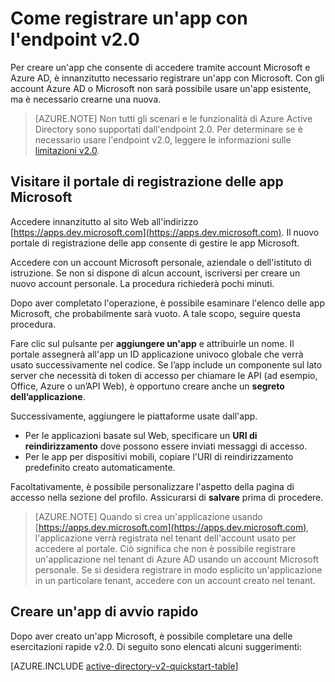 <properties
	pageTitle="Registrazione dell'app v 2.0 | Microsoft Azure"
	description="Come registrare un'app in Microsoft per abilitare l'accesso ai servizi Microsoft tramite l'endpoint v2.0"
	services="active-directory"
	documentationCenter=""
	authors="dstrockis"
	manager="mbaldwin"
	editor=""/> 

<tags
	ms.service="active-directory"
	ms.workload="identity"
	ms.tgt_pltfrm="na"
	ms.devlang="na"
	ms.topic="article"
	ms.date="09/16/2016"
	ms.author="dastrock"/> 

# Come registrare un'app con l'endpoint v2.0

Per creare un'app che consente di accedere tramite account Microsoft e Azure AD, è innanzitutto necessario registrare un'app con Microsoft. Con gli account Azure AD o Microsoft non sarà possibile usare un'app esistente, ma è necessario crearne una nuova.

> [AZURE.NOTE]
	Non tutti gli scenari e le funzionalità di Azure Active Directory sono supportati dall'endpoint 2.0. Per determinare se è necessario usare l'endpoint v2.0, leggere le informazioni sulle [limitazioni v2.0](active-directory-v2-limitations.md).

## Visitare il portale di registrazione delle app Microsoft
Accedere innanzitutto al sito Web all'indirizzo [https://apps.dev.microsoft.com](https://apps.dev.microsoft.com). Il nuovo portale di registrazione delle app consente di gestire le app Microsoft.

Accedere con un account Microsoft personale, aziendale o dell'istituto di istruzione. Se non si dispone di alcun account, iscriversi per creare un nuovo account personale. La procedura richiederà pochi minuti.

Dopo aver completato l'operazione, è possibile esaminare l'elenco delle app Microsoft, che probabilmente sarà vuoto. A tale scopo, seguire questa procedura.

Fare clic sul pulsante per **aggiungere un'app** e attribuirle un nome. Il portale assegnerà all'app un ID applicazione univoco globale che verrà usato successivamente nel codice. Se l’app include un componente sul lato server che necessità di token di accesso per chiamare le API (ad esempio, Office, Azure o un’API Web), è opportuno creare anche un **segreto dell’applicazione**.
<!-- TODO: Link for app secrets -->

Successivamente, aggiungere le piattaforme usate dall'app.

- Per le applicazioni basate sul Web, specificare un **URI di reindirizzamento** dove possono essere inviati messaggi di accesso.
- Per le app per dispositivi mobili, copiare l'URI di reindirizzamento predefinito creato automaticamente.

Facoltativamente, è possibile personalizzare l'aspetto della pagina di accesso nella sezione del profilo. Assicurarsi di **salvare** prima di procedere.

> [AZURE.NOTE] Quando si crea un'applicazione usando [https://apps.dev.microsoft.com](https://apps.dev.microsoft.com), l'applicazione verrà registrata nel tenant dell'account usato per accedere al portale. Ciò significa che non è possibile registrare un'applicazione nel tenant di Azure AD usando un account Microsoft personale. Se si desidera registrare in modo esplicito un'applicazione in un particolare tenant, accedere con un account creato nel tenant.

## Creare un'app di avvio rapido
Dopo aver creato un'app Microsoft, è possibile completare una delle esercitazioni rapide v2.0. Di seguito sono elencati alcuni suggerimenti:

[AZURE.INCLUDE [active-directory-v2-quickstart-table](../../includes/active-directory-v2-quickstart-table.md)]

<!---HONumber=AcomDC_0921_2016-->